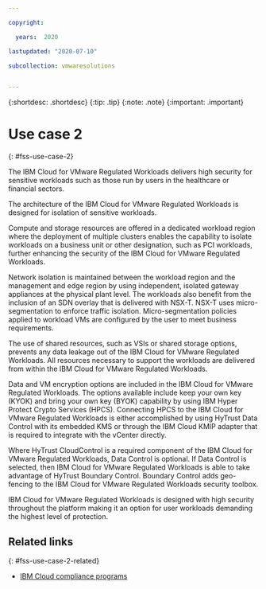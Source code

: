 ```yaml
---

copyright:

  years:  2020

lastupdated: "2020-07-10"

subcollection: vmwaresolutions


---
```


{:shortdesc: .shortdesc}
{:tip: .tip}
{:note: .note}
{:important: .important}

# Use case 2
{: #fss-use-case-2}

The IBM Cloud for VMware Regulated Workloads delivers high security for sensitive workloads such as those run by users in the healthcare or financial sectors.

The architecture of the IBM Cloud for VMware Regulated Workloads is designed for isolation of sensitive workloads.

Compute and storage resources are offered in a dedicated workload region where the deployment of multiple clusters enables the capability to isolate workloads on a business unit or other designation, such as PCI workloads, further enhancing the security of the IBM Cloud for VMware Regulated Workloads.

Network isolation is maintained between the workload region and the management and edge region by using independent, isolated gateway appliances at the physical plant level. The workloads also benefit from the inclusion of an SDN overlay that is delivered with NSX-T. NSX-T uses micro-segmentation to enforce traffic isolation. Micro-segmentation policies applied to workload VMs are configured by the user to meet business requirements.

The use of shared resources, such as VSIs or shared storage options, prevents any data leakage out of the IBM Cloud for VMware Regulated Workloads. All resources necessary to support the workloads are delivered from within the IBM Cloud for VMware Regulated Workloads.

Data and VM encryption options are included in the IBM Cloud for VMware Regulated Workloads. The options available include keep your own key (KYOK) and bring your own key (BYOK) capability by using IBM Hyper Protect Crypto Services (HPCS). Connecting HPCS to the IBM Cloud for VMware Regulated Workloads is either accomplished by using HyTrust Data Control with its embedded KMS or through the IBM Cloud KMIP adapter that is required to integrate with the vCenter directly.

Where HyTrust CloudControl is a required component of the IBM Cloud for VMware Regulated Workloads, Data Control is optional. If Data Control is selected, then IBM Cloud for VMware Regulated Workloads is able to take advantage of HyTrust Boundary Control. Boundary Control adds geo-fencing to the IBM Cloud for VMware Regulated Workloads security toolbox.

IBM Cloud for VMware Regulated Workloads is designed with high security throughout the platform making it an option for user workloads demanding the highest level of protection.

## Related links
{: #fss-use-case-2-related}

* [IBM Cloud compliance programs](https://www.ibm.com/cloud/compliance)
